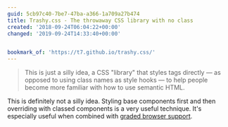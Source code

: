 ```yaml
---
guid: 5cb97c40-7be7-47ba-a366-1a709a27b474
title: Trashy.css - The throwaway CSS library with no class
created: '2018-09-24T06:04:22+00:00'
changed: '2019-09-24T14:33:40+00:00'


bookmark_of: 'https://t7.github.io/trashy.css/'
---
```



> This is just a silly idea, a CSS "library" that styles tags directly — as opposed to using class names as style hooks — to help people become more familiar with how to use semantic HTML.

This is definitely not a silly idea. Styling base components first and then overriding with classed components is a very useful technique. It's especially useful when combined with [graded browser support](https://github.com/springernature/frontend-playbook/blob/master/practices/graded-browser-support.md).
